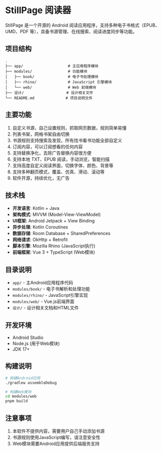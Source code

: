 # StillPage 阅读器

StillPage 是一个开源的 Android 阅读应用程序，支持多种电子书格式（EPUB、UMD、PDF 等），具备书源管理、在线搜索、阅读进度同步等功能。

## 项目结构

```
.
├── app/                    # 主应用程序模块
├── modules/                # 功能模块
│   ├── book/               # 电子书处理模块
│   ├── rhino/              # JavaScript 引擎模块
│   └── web/                # Web 前端模块
├── 设计/                   # 设计相关文件
└── README.md              # 项目说明文件
```

## 主要功能

1. 自定义书源，自己设置规则，抓取网页数据，规则简单易懂
2. 列表书架，网格书架自由切换
3. 书源规则支持搜索及发现，所有找书看书功能全部自定义
4. 订阅内容，可以订阅想看的任何内容
5. 支持替换净化，去除广告替换内容很方便
6. 支持本地 TXT、EPUB 阅读，手动浏览，智能扫描
7. 支持高度自定义阅读界面，切换字体、颜色、背景等
8. 支持多种翻页模式，覆盖、仿真、滑动、滚动等
9. 软件开源，持续优化，无广告

## 技术栈

- **开发语言**: Kotlin + Java
- **架构模式**: MVVM (Model-View-ViewModel)
- **UI框架**: Android Jetpack + View Binding
- **异步处理**: Kotlin Coroutines
- **数据存储**: Room Database + SharedPreferences
- **网络请求**: OkHttp + Retrofit
- **脚本引擎**: Mozilla Rhino (JavaScript执行)
- **前端框架**: Vue 3 + TypeScript (Web模块)

## 目录说明

- `app/` - 主Android应用程序代码
- `modules/book/` - 电子书解析和处理功能
- `modules/rhino/` - JavaScript引擎实现
- `modules/web/` - Vue.js前端界面
- `设计/` - 设计相关文档和HTML文件

## 开发环境

- Android Studio
- Node.js (用于Web模块)
- JDK 17+

## 构建说明

```bash
# 构建Android应用
./gradlew assembleDebug

# 构建Web模块
cd modules/web
pnpm build
```

## 注意事项

1. 本软件不提供内容，需要用户自己手动添加书源
2. 书源规则使用JavaScript编写，请注意安全性
3. Web模块需要Android应用提供后端服务支持